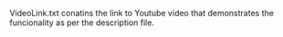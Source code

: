 VideoLink.txt conatins the link to Youtube video that demonstrates the funcionality as per the description file.
